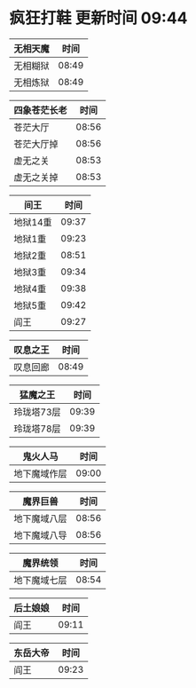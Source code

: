 # 疯狂打鞋 更新时间 09:44

| 无相天魔   | 时间    |
|--------|-------|
| 无相糊狱 | 08:49 |
| 无相炼狱 | 08:49 |

| 四象苍茫长老   | 时间    |
|--------|-------|
| 苍茫大厅 | 08:56 |
| 苍茫大厅掉 | 08:56 |
| 虚无之关 | 08:53 |
| 虚无之关掉 | 08:53 |

| 间王   | 时间    |
|--------|-------|
| 地狱14重 | 09:37 |
| 地狱1重 | 09:23 |
| 地狱2重 | 08:51 |
| 地狱3重 | 09:34 |
| 地狱4重 | 09:38 |
| 地狱5重 | 09:42 |
| 阎王 | 09:27 |

| 叹息之王   | 时间    |
|--------|-------|
| 叹息回廊 | 08:49 |

| 猛魔之王   | 时间    |
|--------|-------|
| 玲珑塔73层 | 09:39 |
| 玲珑塔78层 | 09:39 |

| 鬼火人马   | 时间    |
|--------|-------|
| 地下魔域作层 | 09:00 |

| 魔界巨兽   | 时间    |
|--------|-------|
| 地下魔域八层 | 08:56 |
| 地下魔域八导 | 08:56 |

| 魔界统领   | 时间    |
|--------|-------|
| 地下魔域七层 | 08:54 |

| 后土娘娘   | 时间    |
|--------|-------|
| 阎王 | 09:11 |

| 东岳大帝   | 时间    |
|--------|-------|
| 阎王 | 09:23 |